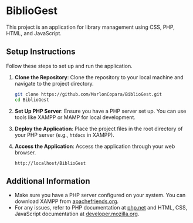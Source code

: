 # BiblioGest

This project is an application for library management using CSS, PHP, HTML, and JavaScript.

## Setup Instructions

Follow these steps to set up and run the application.

1. **Clone the Repository**: Clone the repository to your local machine and navigate to the project directory.
    ```bash
    git clone https://github.com/MarlonCopara/BiblioGest.git
    cd BiblioGest
    ```

2. **Set Up PHP Server**: Ensure you have a PHP server set up. You can use tools like XAMPP or MAMP for local development.

3. **Deploy the Application**: Place the project files in the root directory of your PHP server (e.g., `htdocs` in XAMPP).

4. **Access the Application**: Access the application through your web browser.
    ```text
    http://localhost/BiblioGest
    ```

## Additional Information

- Make sure you have a PHP server configured on your system. You can download XAMPP from [apachefriends.org](https://www.apachefriends.org).
- For any issues, refer to PHP documentation at [php.net](https://www.php.net/) and HTML, CSS, JavaScript documentation at [developer.mozilla.org](https://developer.mozilla.org/).
